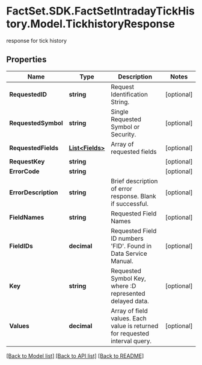 # FactSet.SDK.FactSetIntradayTickHistory.Model.TickhistoryResponse
response for tick history

## Properties

Name | Type | Description | Notes
------------ | ------------- | ------------- | -------------
**RequestedID** | **string** | Request Identification String. | [optional] 
**RequestedSymbol** | **string** | Single Requested Symbol or Security. | [optional] 
**RequestedFields** | [**List&lt;Fields&gt;**](Fields.md) | Array of requested fields  | [optional] 
**RequestKey** | **string** |  | [optional] 
**ErrorCode** | **string** |  | [optional] 
**ErrorDescription** | **string** | Brief description of error response. Blank if successful. | [optional] 
**FieldNames** | **string** | Requested Field Names | [optional] 
**FieldIDs** | **decimal** | Requested Field ID numbers &#39;FID&#39;. Found in Data Service Manual. | [optional] 
**Key** | **string** | Requested Symbol Key, where :D represented delayed data. | [optional] 
**Values** | **decimal** | Array of field values. Each value is returned for requested interval query. | [optional] 

[[Back to Model list]](../README.md#documentation-for-models) [[Back to API list]](../README.md#documentation-for-api-endpoints) [[Back to README]](../README.md)

